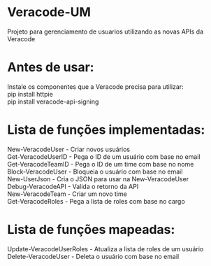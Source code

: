 # Veracode-UM
 Projeto para gerenciamento de usuarios utilizando as novas APIs da Veracode

# Antes de usar:
Instale os componentes que a Veracode precisa para utilizar:<br>
pip install httpie<br>
pip install veracode-api-signing<br>

# Lista de funções implementadas:
New-VeracodeUser - Criar novos usuários<br>
Get-VeracodeUserID - Pega o ID de um usuário com base no email<br>
Get-VeracodeTeamID - Pega o ID de um time com base no nome<br>
Block-VeracodeUser - Bloqueia o usuário com base no email<br>
New-UserJson - Cria o JSON para usar na New-VeracodeUser<br>
Debug-VeracodeAPI - Valida o retorno da API<br>
New-VeracodeTeam - Criar um novo time<br>
Get-VeracodeRoles - Pega a lista de roles com base no cargo<br>

# Lista de funções mapeadas:
Update-VeracodeUserRoles - Atualiza a lista de roles de um usuário<br>
Delete-VeracodeUser - Deleta o usuário com base no email<br>